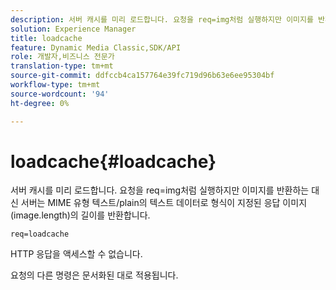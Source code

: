 ```yaml
---
description: 서버 캐시를 미리 로드합니다. 요청을 req=img처럼 실행하지만 이미지를 반환하는 대신 서버는 MIME 유형 텍스트/plain의 텍스트 데이터로 형식이 지정된 응답 이미지(image.length)의 길이를 반환합니다.
solution: Experience Manager
title: loadcache
feature: Dynamic Media Classic,SDK/API
role: 개발자,비즈니스 전문가
translation-type: tm+mt
source-git-commit: ddfccb4ca157764e39fc719d96b63e6ee95304bf
workflow-type: tm+mt
source-wordcount: '94'
ht-degree: 0%

---
```



# loadcache{#loadcache}

서버 캐시를 미리 로드합니다. 요청을 req=img처럼 실행하지만 이미지를 반환하는 대신 서버는 MIME 유형 텍스트/plain의 텍스트 데이터로 형식이 지정된 응답 이미지(image.length)의 길이를 반환합니다.

`req=loadcache`

HTTP 응답을 액세스할 수 없습니다.

요청의 다른 명령은 문서화된 대로 적용됩니다.
